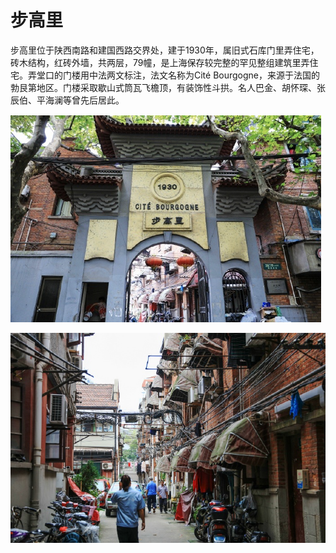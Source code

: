 # 步高里

步高里位于陕西南路和建国西路交界处，建于1930年，属旧式石库门里弄住宅，砖木结构，红砖外墙，共两层，79幢，是上海保存较完整的罕见整组建筑里弄住宅。弄堂口的门楼用中法两文标注，法文名称为Cité Bourgogne，来源于法国的勃艮第地区。门楼采取歇山式筒瓦飞檐顶，有装饰性斗拱。名人巴金、胡怀琛、张辰伯、平海澜等曾先后居此。

![image-20220215194534572](img/image-20220215194534572.png)

![img](img/clip_image001-4925523.png)